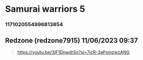 # Samurai warriors 5
### 1171020554996813854
## Redzone (redzone7915) 11/06/2023 09:37 

> https://youtu.be/3IF1DnwdrSo?si=7icR-3aPxmzwzANG

